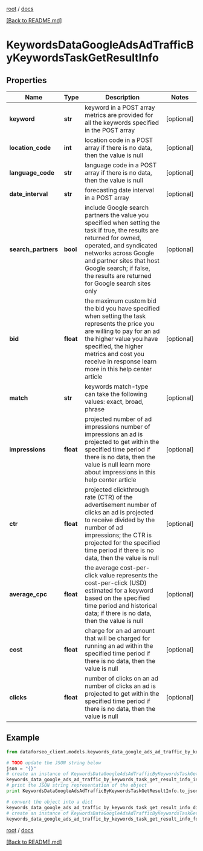 [root](./../ "root") / [docs](./ "docs")

[[Back to README.md]](./../README.md "[Back to README.md]")

# KeywordsDataGoogleAdsAdTrafficByKeywordsTaskGetResultInfo

## Properties

Name | Type | Description | Notes
------------ | ------------- | ------------- | -------------
**keyword** | **str** | keyword in a POST array metrics are provided for all the keywords specified in the POST array | [optional]
**location_code** | **int** | location code in a POST array if there is no data, then the value is null | [optional]
**language_code** | **str** | language code in a POST array if there is no data, then the value is null | [optional]
**date_interval** | **str** | forecasting date interval in a POST array | [optional]
**search_partners** | **bool** | include Google search partners the value you specified when setting the task if true, the results are returned for owned, operated, and syndicated networks across Google and partner sites that host Google search; if false, the results are returned for Google search sites only | [optional]
**bid** | **float** | the maximum custom bid the bid you have specified when setting the task represents the price you are willing to pay for an ad the higher value you have specified, the higher metrics and cost you receive in response learn more in this help center article | [optional]
**match** | **str** | keywords match-type can take the following values: exact, broad, phrase | [optional]
**impressions** | **float** | projected number of ad impressions number of impressions an ad is projected to get within the specified time period if there is no data, then the value is null learn more about impressions in this help center article | [optional]
**ctr** | **float** | projected clickthrough rate (CTR) of the advertisement number of clicks an ad is projected to receive divided by the number of ad impressions; the CTR is projected for the specified time period if there is no data, then the value is null | [optional]
**average_cpc** | **float** | the average cost-per-click value represents the cost-per-click (USD) estimated for a keyword based on the specified time period and historical data; if there is no data, then the value is null | [optional]
**cost** | **float** | charge for an ad amount that will be charged for running an ad within the specified time period if there is no data, then the value is null | [optional]
**clicks** | **float** | number of clicks on an ad number of clicks an ad is projected to get within the specified time period if there is no data, then the value is null | [optional]

## Example

```python
from dataforseo_client.models.keywords_data_google_ads_ad_traffic_by_keywords_task_get_result_info import KeywordsDataGoogleAdsAdTrafficByKeywordsTaskGetResultInfo

# TODO update the JSON string below
json = "{}"
# create an instance of KeywordsDataGoogleAdsAdTrafficByKeywordsTaskGetResultInfo from a JSON string
keywords_data_google_ads_ad_traffic_by_keywords_task_get_result_info_instance = KeywordsDataGoogleAdsAdTrafficByKeywordsTaskGetResultInfo.from_json(json)
# print the JSON string representation of the object
print KeywordsDataGoogleAdsAdTrafficByKeywordsTaskGetResultInfo.to_json()

# convert the object into a dict
keywords_data_google_ads_ad_traffic_by_keywords_task_get_result_info_dict = keywords_data_google_ads_ad_traffic_by_keywords_task_get_result_info_instance.to_dict()
# create an instance of KeywordsDataGoogleAdsAdTrafficByKeywordsTaskGetResultInfo from a dict
keywords_data_google_ads_ad_traffic_by_keywords_task_get_result_info_form_dict = keywords_data_google_ads_ad_traffic_by_keywords_task_get_result_info.from_dict(keywords_data_google_ads_ad_traffic_by_keywords_task_get_result_info_dict)
```

  

[root](./../ "root") / [docs](./ "docs")

[[Back to README.md]](./../README.md "[Back to README.md]")